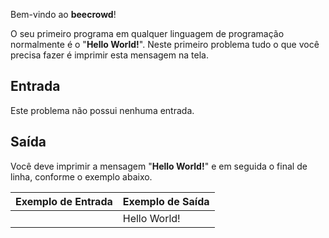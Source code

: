Bem-vindo ao **beecrowd**!

O seu primeiro programa em qualquer linguagem de programação normalmente é o "**Hello World!**". Neste primeiro problema tudo o que você precisa fazer é imprimir esta mensagem na tela.

## **Entrada**

Este problema não possui nenhuma entrada.

## **Saída**

Você deve imprimir a mensagem "**Hello World!**" e em seguida o final de linha, conforme o exemplo abaixo.

| **Exemplo de Entrada** | **Exemplo de Saída** |
| --- | --- |
|  | Hello World! |